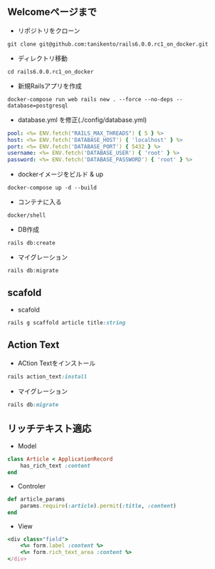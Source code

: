 ## Welcomeページまで

- リポジトリをクローン
```git
git clone git@github.com:tanikento/rails6.0.0.rc1_on_docker.git
```

- ディレクトリ移動
```shell
cd rails6.0.0.rc1_on_docker
```

- 新規Railsアプリを作成
```docker
docker-compose run web rails new . --force --no-deps --database=postgresql
```

- database.yml を修正(./config/database.yml)
```yml
pool: <%= ENV.fetch("RAILS_MAX_THREADS") { 5 } %>
host: <%= ENV.fetch('DATABASE_HOST') { 'localhost' } %>
port: <%= ENV.fetch('DATABASE_PORT') { 5432 } %>
username: <%= ENV.fetch('DATABASE_USER') { 'root' } %>
password: <%= ENV.fetch('DATABASE_PASSWORD') { 'root' } %>
```

- dockerイメージをビルド & up
```docker
docker-compose up -d --build
```

- コンテナに入る
```shell
docker/shell
```

- DB作成
```docker
rails db:create
```

- マイグレーション
```docker
rails db:migrate
```

## scafold
- scafold
```ruby
rails g scaffold article title:string
```

## Action Text
- ACtion Textをインストール
```ruby
rails action_text:install
```

- マイグレーション
```ruby
rails db:migrate
```

## リッチテキスト適応

- Model
```ruby
class Article < ApplicationRecord
    has_rich_text :content
end
```

- Controler
```ruby
def article_params
    params.require(:article).permit(:title, :content)
end
```

- View
```ruby
<div class="field">
    <%= form.label :content %>
    <%= form.rich_text_area :content %>
</div>
```

